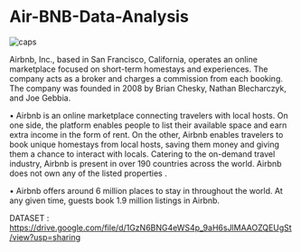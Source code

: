 # Air-BNB-Data-Analysis

![caps](https://user-images.githubusercontent.com/74107667/196483864-db7263ff-d26c-4efd-94ec-433c21da2c24.PNG)

Airbnb, Inc., based in San Francisco, California, operates an online marketplace focused on short-term homestays and experiences. The company acts as a broker and charges a commission from each booking. The company was founded in 2008 by Brian Chesky, Nathan Blecharczyk, and Joe Gebbia.

•	Airbnb is an online marketplace connecting travelers with local hosts. On one side, the platform enables people to list their available space and earn extra income in the form of rent. On the other, Airbnb enables travelers to book unique homestays from local hosts, saving them money and giving them a chance to interact with locals. Catering to the on-demand travel industry, Airbnb is present in over 190 countries across the world. Airbnb does not own any of the listed properties .

•	Airbnb offers around 6 million places to stay in throughout the world. At any given time, guests book 1.9 million listings in Airbnb.

DATASET : https://drive.google.com/file/d/1GzN6BNG4eWS4p_9aH6sJlMAAOZQEUgSt/view?usp=sharing
